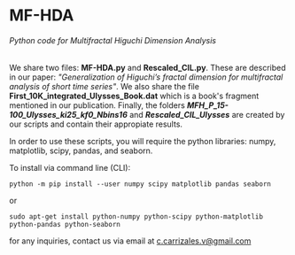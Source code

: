 # MF-HDA
###### Python code for Multifractal Higuchi Dimension Analysis

We share two files: **MF-HDA.py** and **Rescaled_CIL.py**. These are described in our paper: *"Generalization of Higuchi’s fractal dimension for multifractal analysis of short time series"*. We also share the file **First_10K_integrated_Ulysses_Book.dat** which is a book's fragment mentioned in our publication. Finally, the folders ***MFH_P_15-100_Ulysses_ki25_kf0_Nbins16*** and ***Rescaled_CIL_Ulysses*** are created by our scripts and contain their appropiate results.

In order to use these scripts, you will require the python libraries: numpy, matplotlib, scipy, pandas, and seaborn.

To install via command line (CLI):

`python -m pip install --user numpy scipy matplotlib pandas seaborn`

or 

`sudo apt-get install python-numpy python-scipy python-matplotlib python-pandas python-seaborn`

for any inquiries, contact us via email at c.carrizales.v@gmail.com
